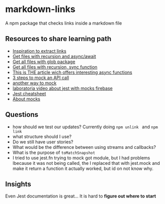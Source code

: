 # markdown-links
A npm package that checks links inside a markdown file

## Resources to share learning path
- [Inspiration to extract links](https://github.com/tcort/markdown-link-extractor)
- [Get files with recursion and async/await](https://dev.to/leonard/get-files-recursive-with-the-node-js-file-system-fs-2n7o)
- [Get all files with glob package](https://stackoverflow.com/questions/41462606/get-all-files-recursively-in-directories-nodejs)
- [Get all files with recursion, sync function](https://coderrocketfuel.com/article/recursively-list-all-the-files-in-a-directory-using-node-js)
- [This is THE article wich offers interesting async functions](https://ourcodeworld.com/articles/read/420/how-to-read-recursively-a-directory-in-node-js)
- [3 steps to mock an API call](https://dev.to/zaklaughton/the-only-3-steps-you-need-to-mock-an-api-call-in-jest-39mb)
- [another way to mock](https://www.leighhalliday.com/mock-fetch-jest)
- [laboratoria video about jest with mocks firebase](https://www.youtube.com/watch?v=06myVn41OTY)
- [Jest cheatsheet](https://devhints.io/jest)
- [About mocks](https://dev.to/jenniferlynparsons/a-bit-about-jest-mocks-2o7k)

## Questions
- how should we test our updates? Currently doing ```npm unlink ``` and ```npm link```
- what structure should I use?
- Do we still have user stories?
- What would be the difference between using streams and callbacks?
- What is the purpose of ```toMatchSnapshot```
- I tried to use jest.fn trying to mock got module, but I had problems lbecause it was not being called, the I replaced that with jest.mock and make it return a function it actually worked, but id on not know why.

## Insights
Even Jest documentation is great...
It is hard to **figure out where to start**
